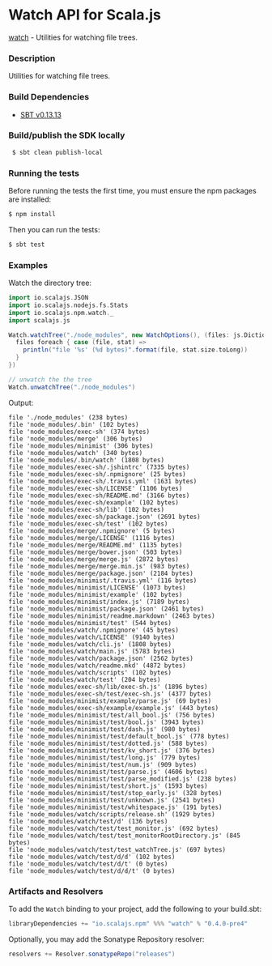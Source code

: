 Watch API for Scala.js
================================
[watch](https://www.npmjs.com/package/watch) - Utilities for watching file trees.

### Description

Utilities for watching file trees.

### Build Dependencies

* [SBT v0.13.13](http://www.scala-sbt.org/download.html)

### Build/publish the SDK locally

```bash
 $ sbt clean publish-local
```

### Running the tests

Before running the tests the first time, you must ensure the npm packages are installed:

```bash
$ npm install
```

Then you can run the tests:

```bash
$ sbt test
```

### Examples

Watch the directory tree:

```scala
import io.scalajs.JSON
import io.scalajs.nodejs.fs.Stats
import io.scalajs.npm.watch._
import scalajs.js

Watch.watchTree("./node_modules", new WatchOptions(), (files: js.Dictionary[Stats], current: Stats, prev: Stats) => {
  files foreach { case (file, stat) =>
    println("file '%s' (%d bytes)".format(file, stat.size.toLong))
  }
})

// unwatch the the tree
Watch.unwatchTree("./node_modules")
```

Output:

```text
file './node_modules' (238 bytes)
file 'node_modules/.bin' (102 bytes)
file 'node_modules/exec-sh' (374 bytes)
file 'node_modules/merge' (306 bytes)
file 'node_modules/minimist' (306 bytes)
file 'node_modules/watch' (340 bytes)
file 'node_modules/.bin/watch' (1808 bytes)
file 'node_modules/exec-sh/.jshintrc' (7335 bytes)
file 'node_modules/exec-sh/.npmignore' (25 bytes)
file 'node_modules/exec-sh/.travis.yml' (1631 bytes)
file 'node_modules/exec-sh/LICENSE' (1106 bytes)
file 'node_modules/exec-sh/README.md' (3166 bytes)
file 'node_modules/exec-sh/example' (102 bytes)
file 'node_modules/exec-sh/lib' (102 bytes)
file 'node_modules/exec-sh/package.json' (2691 bytes)
file 'node_modules/exec-sh/test' (102 bytes)
file 'node_modules/merge/.npmignore' (5 bytes)
file 'node_modules/merge/LICENSE' (1116 bytes)
file 'node_modules/merge/README.md' (1135 bytes)
file 'node_modules/merge/bower.json' (503 bytes)
file 'node_modules/merge/merge.js' (2872 bytes)
file 'node_modules/merge/merge.min.js' (983 bytes)
file 'node_modules/merge/package.json' (2184 bytes)
file 'node_modules/minimist/.travis.yml' (116 bytes)
file 'node_modules/minimist/LICENSE' (1073 bytes)
file 'node_modules/minimist/example' (102 bytes)
file 'node_modules/minimist/index.js' (7189 bytes)
file 'node_modules/minimist/package.json' (2461 bytes)
file 'node_modules/minimist/readme.markdown' (2463 bytes)
file 'node_modules/minimist/test' (544 bytes)
file 'node_modules/watch/.npmignore' (45 bytes)
file 'node_modules/watch/LICENSE' (9140 bytes)
file 'node_modules/watch/cli.js' (1808 bytes)
file 'node_modules/watch/main.js' (5783 bytes)
file 'node_modules/watch/package.json' (2562 bytes)
file 'node_modules/watch/readme.mkd' (4872 bytes)
file 'node_modules/watch/scripts' (102 bytes)
file 'node_modules/watch/test' (204 bytes)
file 'node_modules/exec-sh/lib/exec-sh.js' (1896 bytes)
file 'node_modules/exec-sh/test/exec-sh.js' (4377 bytes)
file 'node_modules/minimist/example/parse.js' (69 bytes)
file 'node_modules/exec-sh/example/example.js' (443 bytes)
file 'node_modules/minimist/test/all_bool.js' (756 bytes)
file 'node_modules/minimist/test/bool.js' (3943 bytes)
file 'node_modules/minimist/test/dash.js' (980 bytes)
file 'node_modules/minimist/test/default_bool.js' (778 bytes)
file 'node_modules/minimist/test/dotted.js' (588 bytes)
file 'node_modules/minimist/test/kv_short.js' (376 bytes)
file 'node_modules/minimist/test/long.js' (779 bytes)
file 'node_modules/minimist/test/num.js' (909 bytes)
file 'node_modules/minimist/test/parse.js' (4606 bytes)
file 'node_modules/minimist/test/parse_modified.js' (238 bytes)
file 'node_modules/minimist/test/short.js' (1593 bytes)
file 'node_modules/minimist/test/stop_early.js' (328 bytes)
file 'node_modules/minimist/test/unknown.js' (2541 bytes)
file 'node_modules/minimist/test/whitespace.js' (191 bytes)
file 'node_modules/watch/scripts/release.sh' (1929 bytes)
file 'node_modules/watch/test/d' (136 bytes)
file 'node_modules/watch/test/test_monitor.js' (692 bytes)
file 'node_modules/watch/test/test_monitorRootDirectory.js' (845 bytes)
file 'node_modules/watch/test/test_watchTree.js' (697 bytes)
file 'node_modules/watch/test/d/d' (102 bytes)
file 'node_modules/watch/test/d/t' (0 bytes)
file 'node_modules/watch/test/d/d/t' (0 bytes)
```

### Artifacts and Resolvers

To add the `Watch` binding to your project, add the following to your build.sbt:  

```sbt
libraryDependencies += "io.scalajs.npm" %%% "watch" % "0.4.0-pre4"
```

Optionally, you may add the Sonatype Repository resolver:

```sbt   
resolvers += Resolver.sonatypeRepo("releases") 
```
